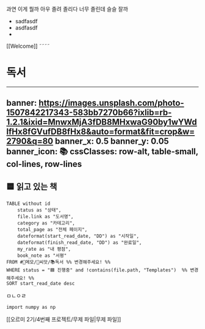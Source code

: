 과연 이게 뭘까
아우 졸려
졸리다
너무 졸린데 슬슬 잘까
* sadfasdf
* asdfasdf
* 

[[Welcome]]
˜˜˜˜

# 독서


---
banner: https://images.unsplash.com/photo-1507842217343-583bb7270b66?ixlib=rb-1.2.1&ixid=MnwxMjA3fDB8MHxwaG90by1wYWdlfHx8fGVufDB8fHx8&auto=format&fit=crop&w=2790&q=80
banner_x: 0.5
banner_y: 0.05
banner_icon: 📚
cssClasses: row-alt, table-small, col-lines, row-lines
---

## 🟦 읽고 있는 책
```dataview
TABLE without id
	status as "상태",
	file.link as "도서명",
	category as "카테고리",
	total_page as "전체 페이지", 
	dateformat(start_read_date, "DD") as "시작일",
	dateformat(finish_read_date, "DD") as "완료일",
	my_rate as "내 평점",
	book_note as "서평"
FROM #📔메모/🌰씨앗/📚독서 %% 변경해주세요! %% 
WHERE status = "🟦 진행중" and !contains(file.path, "Templates")  %% 변경해주세요! %% 
SORT start_read_date desc

```



ㅁㄴㅇㄹ

```
import numpy as np
```
[[오르미 2기/4번째 프로젝트/무제 파일|무제 파일]]

